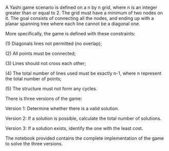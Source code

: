 A Yashi game scenario is defined on a n by n grid, where n is an integer greater than or equal to 2. The grid must have a minimum of two nodes on it. The goal consists of connecting all the nodes, and ending up with a planar spanning tree where each line cannot be a diagonal one.

More specifically, the game is defined with these constraints:

(1) Diagonals lines not permitted (no overlap);

(2) All points must be connected;

(3) Lines should not cross each other;

(4) The total number of lines used must be exactly n-1, where n represent the total number of points;

(5) The structure must not form any cycles.

There is three versions of the game:

Version 1: Determine whether there is a valid solution.

Version 2: If a solution is possible, calculate the total number of solutions.

Version 3: If a solution exists, identify the one with the least cost.

The notebook provided contains the complete implementation of the game to solve the three versions.
